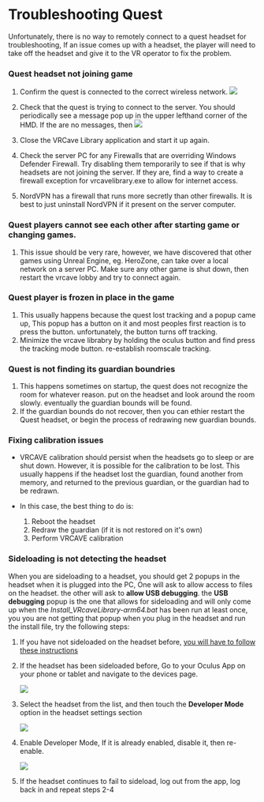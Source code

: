 # Troubleshooting Quest

Unfortunately, there is no way to remotely connect to a quest headset for troubleshooting, If an issue comes up with a headset, the player will need to take off the headset and give it to the VR operator to fix the problem.


### Quest headset not joining game 
 1. Confirm the quest is connected to the correct wireless network. 
	![](media/vrcaveLite/WifiSettings.png)
 2. Check that the quest is trying to connect to the server. You should periodically see a message pop up in the upper lefthand corner of the HMD. If the are no messages, then
	![](media/vrcaveLite/serversearch.png)
 3. Close the VRCave Library application and start it up again. 
 
 4. Check the server PC for any Firewalls that are overriding Windows Defender Firewall. Try disabling them temporarily to see if that is why headsets are not joining the server. If they are, find a way to create a firewall exception for vrcavelibrary.exe to allow for internet access. 
 
 5. NordVPN has a firewall that runs more secretly than other firewalls. It is best to just uninstall NordVPN if it present on the server computer. 

### Quest players cannot see each other after starting game or changing games.

 1. This issue should be very rare, however, we have discovered that other games using Unreal Engine, eg. HeroZone, can take over a local network on a server PC. Make sure any other game is shut down, then restart the vrcave lobby and try to connect again. 

### Quest player is frozen in place in the game
 1. This usually happens because the quest lost tracking and a popup came up, This popup has a button on it and most peoples first reaction is to press the button. unfortunately, the button turns off tracking.
 2. Minimize the vrcave librabry by holding the oculus button and find press the tracking mode button. re-establish roomscale tracking. 
 
 
### Quest is not finding its guardian boundries
 1. This happens sometimes on startup, the quest does not recognize the room for whatever reason. put on the headset and look around the room slowly. eventually the guardian bounds will be found.
 2. If the guardian bounds do not recover, then you can ethier restart the Quest headset, or begin the process of redrawing new guardian bounds. 
 
### Fixing calibration issues

- VRCAVE calibration should persist when the headsets go to sleep or are shut down. However, it is possible for the calibration to be lost. This usually happens if the headset lost the guardian, found another from memory, and returned to the previous guardian, or the guardian had to be redrawn. 

- In this case, the best thing to do is:
	1. Reboot the headset 
	2. Redraw the guardian (if it is not restored on it's own)
	3. Perform VRCAVE calibration 
	
### Sideloading is not detecting the headset
 When you are sideloading to a headset, you should get 2 popups in the headset when it is plugged into the PC, One will ask to allow access to files on the headset. the other will ask to **allow USB debugging**. the **USB debugging** popup is the one that allows for sideloading and will only come up when the *Install_VRcaveLibrary-arm64.bat* has been run at least once, you you are not getting that popup when you plug in the headset and run the install file, try the following steps: 

 1. If you have not sideloaded on the headset before, [you will have to follow these instructions ](vrcave_Lite_Sideloading.md)
 
 2. If the headset has been sideloaded before, Go to your Oculus App on your phone or tablet and navigate to the devices page. 
 
 	![](media/vrcaveLite/OculusApp1.png)

 3. Select the headset from the list, and then touch the **Developer Mode** option in the headset settings section 

	![](media/vrcaveLite/OculusApp2.png)

 4. Enable Developer Mode, If it is already enabled, disable it, then re-enable. 

	![](media/vrcaveLite/OculusApp3.png)

 5. If the headset continues to fail to sideload, log out from the app, log back in and repeat steps 2-4